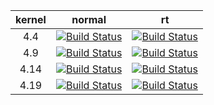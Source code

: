 | kernel | normal | rt |
|:---------:|:--------:|:-------:|
|4.4 | [![Build Status](http://gfnd.rcn-ee.org:8080/buildStatus/icon?job=beagleboard_kernel_builder/4.4)](http://gfnd.rcn-ee.org:8080/job/beagleboard_kernel_builder/job/4.4/) | [![Build Status](http://gfnd.rcn-ee.org:8080/buildStatus/icon?job=beagleboard_kernel_builder/4.4-rt)](http://gfnd.rcn-ee.org:8080/job/beagleboard_kernel_builder/job/4.4-rt/) |
|4.9 | [![Build Status](http://gfnd.rcn-ee.org:8080/buildStatus/icon?job=beagleboard_kernel_builder/4.9)](http://gfnd.rcn-ee.org:8080/job/beagleboard_kernel_builder/job/4.9/) | [![Build Status](http://gfnd.rcn-ee.org:8080/buildStatus/icon?job=beagleboard_kernel_builder/4.9-rt)](http://gfnd.rcn-ee.org:8080/job/beagleboard_kernel_builder/job/4.9-rt/) |
|4.14 | [![Build Status](http://gfnd.rcn-ee.org:8080/buildStatus/icon?job=beagleboard_kernel_builder/4.14)](http://gfnd.rcn-ee.org:8080/job/beagleboard_kernel_builder/job/4.14/) | [![Build Status](http://gfnd.rcn-ee.org:8080/buildStatus/icon?job=beagleboard_kernel_builder/4.14-rt)](http://gfnd.rcn-ee.org:8080/job/beagleboard_kernel_builder/job/4.14-rt/) |
|4.19 | [![Build Status](http://gfnd.rcn-ee.org:8080/buildStatus/icon?job=beagleboard_kernel_builder/4.19)](http://gfnd.rcn-ee.org:8080/job/beagleboard_kernel_builder/job/4.19/) | [![Build Status](http://gfnd.rcn-ee.org:8080/buildStatus/icon?job=beagleboard_kernel_builder/4.19-rt)](http://gfnd.rcn-ee.org:8080/job/beagleboard_kernel_builder/job/4.19-rt/) |
